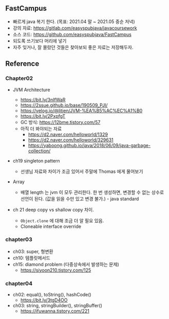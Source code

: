 ## FastCampus 
- 빠르게 java 복기 한다. (목표: 2021.04 말 ~ 2021.05 중순 저녁)
- 강의 자료: https://gitlab.com/easyspubjava/javacoursework
- 소스 코드: https://github.com/easyspubjava/FastCampus
- 되도록 쓰기보다 머리에 넣기
- 자주 잊거나, 잘 몰랐던 것들은 찾아보되 좋은 자료는 저장해두자.

## Reference
### Chapter02
- JVM Architecture 
    - https://bit.ly/3nIfWaR
    - https://2ssue.github.io/base/190509_PJI/
    - https://velog.io/@litien/JVM-%EA%B5%AC%EC%A1%B0
    - https://bit.ly/2PxpfgT
    - GC 방식: https://12bme.tistory.com/57
    - 아직 더 봐야되는 자료
      - https://d2.naver.com/helloworld/1329
      - https://d2.naver.com/helloworld/329631
      - https://yaboong.github.io/java/2018/06/09/java-garbage-collection/
  
- ch19 singleton pattern
  - 선생님 자료와 차이가 조금 있어서 주말에 Thomas 에게 물어보기
  
- Array
  - 배열 length 는 jvm 이 모두 관리한다. 한 번 생성하면, 변경할 수 없는 상수로 선언이 된다. (값을 읽을 수만 있고 변경 불가.) - java standard

- ch 21 deep copy vs shallow copy 차이.
    - `Object.clone` 에 대해 조금 더 알 필요 있음.
    - Cloneable interface override
    


### chapter03 
- ch03: super, 형변환
- ch10: 템플릿메서드
- ch15: diamond problem (다중상속에서 발생하는 문제)
    - https://siyoon210.tistory.com/125
    
### chapter04
- ch02: equal(), toString(), hashCode()
  - https://bit.ly/3tgD4OO
- ch03: string, stringBuilder(), stringBuffer()
  - https://ifuwanna.tistory.com/221
